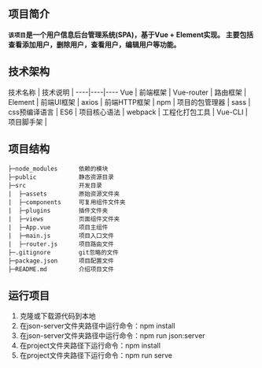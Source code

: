 ## 项目简介

**`该项目`是一个用户信息后台管理系统(SPA)，基于Vue + Element实现。
主要包括查看添加用户，删除用户，查看用户，编辑用户等功能。**

## 技术架构

技术名称 | 技术说明 |
----|----|----
Vue | 前端框架 |
Vue-router | 路由框架 |
Element | 前端UI框架 |
axios | 前端HTTP框架 | 
npm | 项目的包管理器 |
sass | css预编译语言 |
ES6 | 项目核心语法 |
webpack | 工程化打包工具 |
Vue-CLI | 项目脚手架 |

## 项目结构
```
├─node_modules      依赖的模块 
├─public            静态资源目录
├─src               开发目录
|  ├─assets         原始资源文件夹
|  ├─components     可复用组件文件夹   
|  ├─plugins        插件文件夹
|  ├─views          页面组件文件夹
|  ├─App.vue        项目主组件
|  ├─main.js        项目入口文件
|  ├─router.js      项目路由文件
├─.gitignore        git忽略的文件
├─package.json      项目配置文件
├─README.md         介绍项目文件
```

## 运行项目

1. 克隆或下载源代码到本地
2. 在json-server文件夹路径中运行命令：npm install
3. 在json-server文件夹路径中运行命令：npm run json:server
4. 在project文件夹路径下运行命令：npm install
4. 在project文件夹路径下运行命令：npm run serve